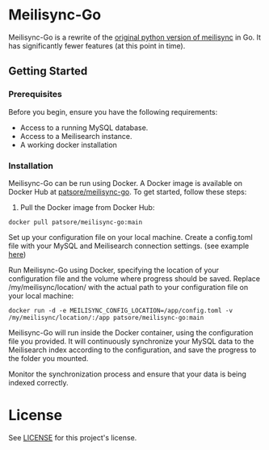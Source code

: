 # Meilisync-Go

Meilisync-Go is a rewrite of the [original python version of meilisync](https://github.com/long2ice/meilisync/) in Go. It has significantly fewer features (at this point in time).

## Getting Started

### Prerequisites

Before you begin, ensure you have the following requirements:

- Access to a running MySQL database.
- Access to a Meilisearch instance.
- A working docker installation
### Installation

Meilisync-Go can be run using Docker. A Docker image is available on Docker Hub at [patsore/meilisync-go](https://hub.docker.com/r/patsore/meilisync-go). To get started, follow these steps:

1. Pull the Docker image from Docker Hub:

```shell
docker pull patsore/meilisync-go:main
```
Set up your configuration file on your local machine. Create a config.toml file with your MySQL and Meilisearch connection settings. (see example [here](config.toml))

Run Meilisync-Go using Docker, specifying the location of your configuration file and the volume where progress should be saved. Replace /my/meilisync/location/ with the actual path to your configuration file on your local machine:

```shell
docker run -d -e MEILISYNC_CONFIG_LOCATION=/app/config.toml -v /my/meilisync/location/:/app patsore/meilisync-go:main
```

Meilisync-Go will run inside the Docker container, using the configuration file you provided. It will continuously synchronize your MySQL data to the Meilisearch index according to the configuration, and save the progress to the folder you mounted.

Monitor the synchronization process and ensure that your data is being indexed correctly.

# License
See [LICENSE](LICENSE) for this project's license.